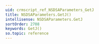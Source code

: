 ```yaml
---
uid: crmscript_ref_NSDSAParameters_GetJ
title: NSDSAParameters.GetJ()
intellisense: NSDSAParameters.GetJ
sortOrder: 2708
keywords: GetJ()
so.topic: reference
---
```





